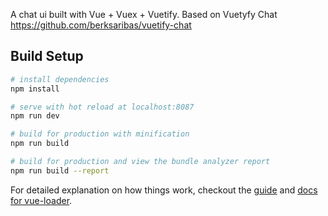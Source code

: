 A chat ui built with Vue + Vuex + Vuetify.
Based on Vuetyfy Chat https://github.com/berksaribas/vuetify-chat

## Build Setup

``` bash
# install dependencies
npm install

# serve with hot reload at localhost:8087
npm run dev

# build for production with minification
npm run build

# build for production and view the bundle analyzer report
npm run build --report
```

For detailed explanation on how things work, checkout the [guide](http://vuejs-templates.github.io/webpack/) and [docs for vue-loader](http://vuejs.github.io/vue-loader).
